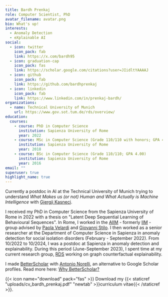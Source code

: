 ```yaml
---
title: Bardh Prenkaj
role: Computer Scientist, PhD
avatar_filename: avatar.png
bio: What's up!
interests:
  - Anomaly Detection
  - eXplainable AI
social:
  - icon: twitter
    icon_pack: fab
    link: https://x.com/bardh95
  - icon: graduation-cap
    icon_pack: fas
    link: https://scholar.google.com/citations?user=JIidltYAAAAJ
  - icon: github
    icon_pack: fab
    link: https://github.com/bardhprenkaj
  - icon: linkedin
    icon_pack: fab
    link: https://www.linkedin.com/in/prenkaj-bardh/
organizations:
  - name: Technical University of Munich
    url: https://www.gov.sot.tum.de/rds/overview/
education:
  courses:
    - course: PhD in Computer Science
      institution: Sapienza University of Rome
      year: 2022
    - course: MSc in Computer Science (Grade 110/110 with honors; GPA 4.00)
      institution: Sapienza University of Rome
      year: 2018
    - course: BSc in Computer Science (Grade 110/110; GPA 4.00)
      institution: Sapienza University of Rome
      year: 2016
email: ""
superuser: true
highlight_name: true
---
```

Currently a postdoc in AI at the Technical University of Munich trying to understand _What Makes us (or not) Human and What Actually is Machine Intelligence_ with [Gjergji Kasneci](https://scholar.google.de/citations?user=Zbc8GK4AAAAJ&hl=en).

I received my PhD in Computer Science from the Sapienza University of Rome in 2022 with a thesis on "Latent Deep Sequential Learning of Behavioural Sequences". In Rome, I worked in the [AIIM](https://aiimlab.org/) - formerly [IIM](https://iim.di.uniroma1.it/) - group advised by [Paola Velardi](https://scholar.google.com/citations?hl=en&user=yf0g6zkAAAAJ&view_op=list_works&sortby=pubdate) and [Giovanni Stilo](https://scholar.google.com/citations?hl=en&user=uTyaicMAAAAJ&view_op=list_works&sortby=pubdate). I then worked as a senior researcher at the Department of Computer Science in Sapienza in anomaly detection for social isolation disorders (February - September 2022). From 10/2022 to 10/2024, I was a postdoc at Sapienza in anomaly detection and explainability. During this period (June-September 2023), I spent time at my current research group, [RDS](https://www.gov.sot.tum.de/rds/overview/) working on graph counterfactual explainability.

I made [BetterScholar](https://betterscholar.org/) with [Antonio Norelli](https://noranta4.com/), an alternative to Google Scholar profiles. Read more here: [Why BetterScholar?](https://medium.com/@noranta4/why-betterscholar-051ffff7e46d)

{{< icon name="download" pack="fas" >}} Download my {{< staticref "uploads/cv_bardh_prenkaj.pdf" "newtab" >}}curriculum vitae{{< /staticref >}}.
